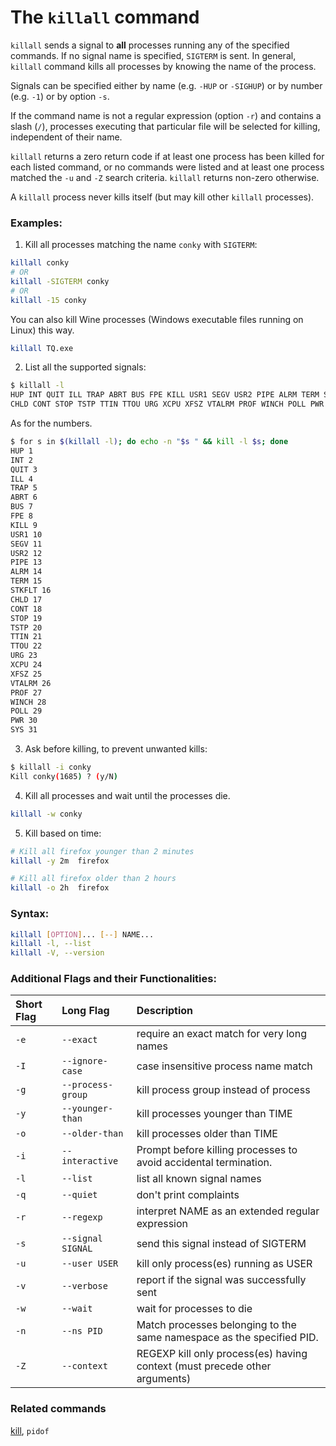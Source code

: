 # The `killall` command

`killall` sends a signal to **all** processes running any of the specified commands.  If no signal name is specified, `SIGTERM` is sent. In general, `killall` command kills all processes by knowing the name of the process.

Signals can be specified either by name (e.g. `-HUP` or `-SIGHUP`) or by number (e.g. `-1`) or by option `-s`.

If the command name is not a regular expression (option `-r`) and contains a slash (`/`), processes executing that particular file will be selected for killing, independent of their name.

`killall` returns a zero return code if at least one process has been killed for each listed command, or no commands were listed and at least one process matched the `-u` and `-Z` search criteria. `killall` returns non-zero otherwise.

A `killall` process never kills itself (but may kill other `killall` processes).

### Examples:

1. Kill all processes matching the name `conky` with `SIGTERM`:

```sh
killall conky
# OR
killall -SIGTERM conky
# OR
killall -15 conky
```

You can also kill Wine processes (Windows executable files running on Linux) this way.

```sh
killall TQ.exe
```

2. List all the supported signals:

```sh
$ killall -l
HUP INT QUIT ILL TRAP ABRT BUS FPE KILL USR1 SEGV USR2 PIPE ALRM TERM STKFLT
CHLD CONT STOP TSTP TTIN TTOU URG XCPU XFSZ VTALRM PROF WINCH POLL PWR SYS
```

As for the numbers.

```sh
$ for s in $(killall -l); do echo -n "$s " && kill -l $s; done
HUP 1
INT 2
QUIT 3
ILL 4
TRAP 5
ABRT 6
BUS 7
FPE 8
KILL 9
USR1 10
SEGV 11
USR2 12
PIPE 13
ALRM 14
TERM 15
STKFLT 16
CHLD 17
CONT 18
STOP 19
TSTP 20
TTIN 21
TTOU 22
URG 23
XCPU 24
XFSZ 25
VTALRM 26
PROF 27
WINCH 28
POLL 29
PWR 30
SYS 31
```

3. Ask before killing, to prevent unwanted kills:

```sh
$ killall -i conky
Kill conky(1685) ? (y/N)
```

4. Kill all processes and wait until the processes die.

```sh
killall -w conky
```

5. Kill based on time:

```sh
# Kill all firefox younger than 2 minutes
killall -y 2m  firefox

# Kill all firefox older than 2 hours
killall -o 2h  firefox
```

### Syntax:

```sh
killall [OPTION]... [--] NAME...
killall -l, --list
killall -V, --version
```

### Additional Flags and their Functionalities:

|**Short Flag**   |**Long Flag**   |**Description**   |
|:---|:---|:---|
|`-e`|`--exact`|require an exact match for very long names|
|`-I`|`--ignore-case`|case insensitive process name match|
|`-g`|`--process-group`|kill process group instead of process|
|`-y`|`--younger-than`|kill processes younger than TIME|
|`-o`|`--older-than`|kill processes older than TIME|
|`-i`|`--interactive`|Prompt before killing processes to avoid accidental termination.|
|`-l`|`--list`|list all known signal names|
|`-q`|`--quiet`|don't print complaints|
|`-r`|`--regexp`|interpret NAME as an extended regular expression|
|`-s`|`--signal SIGNAL`|send this signal instead of SIGTERM|
|`-u`|`--user USER`|kill only process(es) running as USER|
|`-v`|`--verbose`|report if the signal was successfully sent|
|`-w`|`--wait`|wait for processes to die|
|`-n`|`--ns PID`|Match processes belonging to the same namespace as the specified PID.
|`-Z`|`--context`|REGEXP kill only process(es) having context (must precede other arguments)

### Related commands

[kill](/ebook/en/content/034-the-kill-command.md), `pidof`
